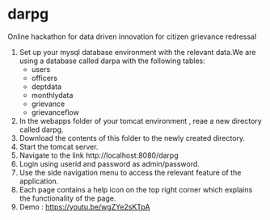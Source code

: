 # darpg
Online hackathon for data driven innovation for citizen grievance redressal

1) Set up your mysql database environment with the relevant data.We are using a database called darpa with the following tables:
   - users
   - officers
   - deptdata
   - monthlydata
   - grievance
   - grievanceflow
2) In the webapps folder of your tomcat environment , reae a new directory called darpg.
3) Download the contents of this folder to the newly created directory.
4) Start the tomcat server.
5) Navigate to the link http://localhost:8080/darpg
6) Login using userid and password as admin/password.
7) Use the side navigation menu to access the relevant feature of the application. 
8) Each page contains a help icon on the top right corner which explains the functionality of the page.
9) Demo : https://youtu.be/wgZYe2sKTpA
